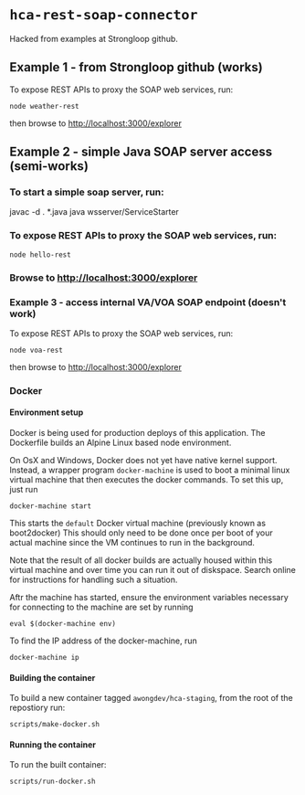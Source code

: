 # `hca-rest-soap-connector`

Hacked from examples at Strongloop github.

## Example 1 - from Strongloop github (works)

To expose REST APIs to proxy the SOAP web services, run:

```
node weather-rest
```

then browse to [http://localhost:3000/explorer](http://localhost:3000/explorer)

## Example 2 - simple Java SOAP server access (semi-works)

### To start a simple soap server, run:

javac -d . *.java
java wsserver/ServiceStarter

### To expose REST APIs to proxy the SOAP web services, run:

```
node hello-rest
```

### Browse to [http://localhost:3000/explorer](http://localhost:3000/explorer)

### Example 3 - access internal VA/VOA SOAP endpoint (doesn't work)

To expose REST APIs to proxy the SOAP web services, run:

```
node voa-rest
```

then browse to [http://localhost:3000/explorer](http://localhost:3000/explorer)

### Docker
#### Environment setup
Docker is being used for production deploys of this application. The Dockerfile
builds an Alpine Linux based node environment.

On OsX and Windows, Docker does not yet have native kernel support. Instead, a
wrapper program `docker-machine` is used to boot a minimal linux virtual machine
that then executes the docker commands. To set this up, just run
```
docker-machine start
```

This starts the `default` Docker virtual machine (previously known as boot2docker)
This should only need to be done once per boot of your actual machine since the
VM continues to run in the background.

Note that the result of all docker builds are actually housed within this
virtual machine and over time you can run it out of diskspace. Search
online for instructions for handling such a situation.

Aftr the machine has started, ensure the environment variables necessary for
connecting to the machine are set by running
```
eval $(docker-machine env)
```

To find the IP address of the docker-machine, run
```
docker-machine ip
```


#### Building the container
To build a new container tagged `awongdev/hca-staging`, from the root of the repostiory run:

```
scripts/make-docker.sh
```


#### Running the container
To run the built container:
```
scripts/run-docker.sh
```
